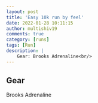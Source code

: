 ```yaml
---
layout: post
title: 'Easy 10k run by feel'
date: 2022-01-28 10:11:15
author: multishiv19
comments: true
category: [runs]
tags: [Run]
description: |
    Gear: Brooks Adrenaline<br/>
---
```


## Gear
Brooks Adrenaline



<div width='100%' class='strava-embed-placeholder' data-embed-type='activity' data-embed-id='6596345122'></div>
<script src='https://strava-embeds.com/embed.js'></script>
